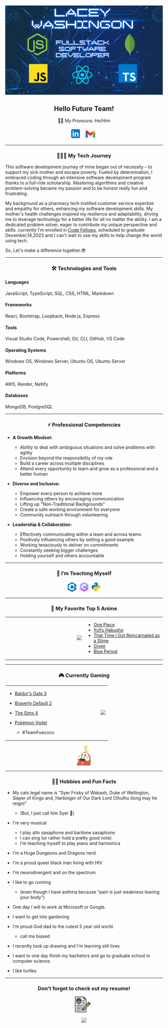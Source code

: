 ![my header](./img/gitHub%20Banner.png)

<h2 align="center">Hello Future Team!</h2>

 <p align="center">🏳️‍🌈 My Pronouns: He/Him </p> 

 <p align="center">
 <a href="https://www.linkedin.com/in/laceywashington/" target='_blank' rel='noopeerner noreferrer'><img height='38' src="./img/icons8-linkedin-48.png"></a>&nbsp;&nbsp;
<a href="mailto:lacey.m.washington@gmail.com" target="_blank" rel="noopener noreferrer"><img height="35" src="./img/icons8-gmail-48.png"></a>&nbsp;&nbsp;
 </p>

---------------------


<h3 align="center">👨🏿‍💻 My Tech Journey</h3>


 This software development journey of mine began out of necessity – to support my sick mother and escape poverty. Fueled by determination, I embraced coding through an intensive software development program thanks to a full-ride scholarship. Mastering algorithms and creative problem-solving became my passion and to be honest really fun and frustrating. 
 
 My background as a pharmacy tech instilled customer service expertise and empathy for others, enhancing my software development skills. My mother's health challenges inspired my resilience and adaptability, driving me to leverage technology for a better life for all no matter the ability. I am a dedicated problem solver, eager to contribute my unique perspective and skills. currently I'm enrolled in [Code Fellows](https://www.codefellows.org/), scheduled to graduate December,14,2023 and I can't wait to use my skills to help change the world using tech. 
 
 So, Let's make a difference together.😎


---------------------

<h3 align="center">🛠️ Technologies and Tools</h3>

#### Languages

JavaScript, TypeScript, SQL, CSS, HTML, Markdown

####  Frameworks 

React, Bootstrap, Loopback, Node.js, Express

#### Tools

Visual Studio Code, Powershell, Git, CLI, GitHub, VS Code

#### Operating Systems

Windows OS, Windows Server, Ubuntu OS, Ubuntu Server

#### Platforms

AWS, Render, Netlify

#### Databases

MongoDB, PostgreSQL

---------------------
 <h3 align="center">⚡ Professional Competencies</h3>

- **A Growth Mindset:**
    - Ability to deal with ambiguous situations and solve problems with agility
    - Envision beyond the responsibility of my role
    - Build a career across multiple disciplines
    - Attend every opportunity to learn and grow as a professional and a better human 

- **Diverse and Inclusive:**
    - Empower every person to achieve more
    - Influencing others by encouraging communication
    - Lifting up "Non-Traditional Backgrounds"
    - Create a safe working environment for everyone
    - Community outreach through volunteering

- **Leadership & Collaboration:**
    - Effectively communicating within a team and across teams
    - Positively influencing others by setting a good example 
    - Working tenaciously to deliver on commitments
    - Constantly seeking bigger challenges
    - Holding yourself and others accountable

---------------------
<h3 align="center">🌱 I’m Teaching Myself</h3>

 <p align="center">
 <img height="35" src="./img/icons8-c-48.png">
 <img height="35" src="./img/icons8-c-64.png">
 <img height="35" src="./img/icons8-python-48.png">
 </p>


---------------------
 <h3 align="center">🍥 My Favorite Top 5 Anime</h3>

 <table align="center">
  <tr>
    <td width="50%" align="right">
      <img src="https://media.tenor.com/a4_rLOAsxucAAAAd/luffy-one-piece.gif" height="185">
    </td>
    <td width="50%">

  - [One Piece](https://en.wikipedia.org/wiki/One_Piece)
  - [YuYu Hakusho](https://en.wikipedia.org/wiki/YuYu_Hakusho)
  - [That Time I Got Reincarnated as a Slime](https://en.wikipedia.org/wiki/That_Time_I_Got_Reincarnated_as_a_Slime)
  - [Given](https://en.wikipedia.org/wiki/Given_(manga))
  - [Blue Period](https://en.wikipedia.org/wiki/Blue_Period_(manga))
    </td>
  </tr>
</table>

---------------------
<h3 align="center">🎮 Currently Gaming</h3>

<table align="center">
  <tr>
    <td width="50%">

- [Baldur's Gate 3](https://baldursgate3.game/)
- [Braverly Default 2](https://www.nintendo.com/store/products/bravely-default-ii-switch/)
- [The Sims 4](https://www.ea.com/games/the-sims/the-sims-4)
- [Pokémon Violet](https://scarletviolet.pokemon.com/en-us/)

    - #TeamFuecoco
    
   
</td>
    <td width="50%" align="right">
      <img src="./img/BaldursGate3-review_featuredanim.gif" height="185">
    </td>
  </tr>
</table>
<p align="center">
<img src="./img/5414-fuecocoomg.png"height="65">
</p>

---------------------
<h3 align="center">✌🏾 Hobbies and Fun Facts</h3>

- My cats legal name is "Syer Frisky of Wabash, Duke of Wellington, Slayer of Kings and, Harbinger of Our Dark Lord Cthulhu (long may he reign)" 
  - (But, I just call him Syer 🤣)

- I'm very musical 
  - I play alto saxaphone and baritone saxaphone
  - I can sing (or rather hold a pretty good note) 
  - I'm teaching myself to play piano and harmonica

- I'm a Huge Dungeons and Dragons nerd.

- I'm a proud queer black man living with HIV

- I'm neurodivergent and on the spectrum

- I like to go running
    - (even though I have asthma because "pain is just weakness leaving your body")

- One day I will to work at Microsoft or Google.

- I want to get into gardening

- I'm proud God dad to the cutest 5 year old world.
    - call me biased

- I recently took up drawing and I'm learning still lives 

- I want to one day finish my bachelors and go to graduate school in computer science.

- I like turtles 

---------------------

<h3 align="center">Don't forget to check out my resume!</h3>

<p align="center">
<a href="./img/1696287255772-c65b876f-7476-46f7-99a8-7f877b27e7b0_1.jpg" target="_blank" rel="noopener noreferrer"><img height="50" src="./img/icons8-resume-60.png"></a>&nbsp;&nbsp;
<p>


<p align="center">
<img src="https://gifdb.com/images/thumbnail/black-guy-pointing-fingers-thank-you-so-much-tkq8cz4g4mzbr82v.gif" height="175">
</p>




